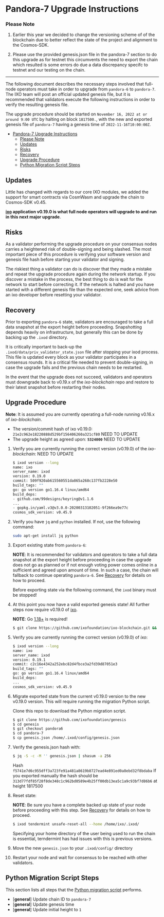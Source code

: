 # Pandora-7 Upgrade Instructions

### Please Note

1. Earlier this year we decided to change the versioning scheme of of the blockchain due to better reflect the state of the project and alignment to the Cosmos-SDK. 

2. Please use the provided genesis.json file in the pandora-7 section to do this upgrade as for testnet this circumvents the need to export the chain which resulted is some errors do due a data discrepancy specifc to testnet and our testing on the chain.

---

The following document describes the necessary steps involved that full-node operators
must take in order to upgrade from `pandora-6` to `pandora-7`. The IXO team
will post an official updated genesis file, but it is recommended that validators
execute the following instructions in order to verify the resulting genesis file.

The upgrade procedure should be started on `November 16, 2022 at or around 9:00 UTC` by halting on block `1817500.`, with the new and exported genesis file of `pandora-7` having a genesis time of `2022-11-16T10:00:00Z`.

- [Pandora-7 Upgrade Instructions](#pandora-7-upgrade-instructions)
    - [Please Note](#please-note)
  - [Updates](#updates)
  - [Risks](#risks)
  - [Recovery](#recovery)
  - [Upgrade Procedure](#upgrade-procedure)
  - [Python Migration Script Steps](#python-migration-script-steps)

## Updates

Little has changed with regards to our core IXO modules, we added the support for smart contracts via CosmWasm and upgrade the chain to Cosmos-SDK v0.45.

__[ixo](https://github.com/ixofoundation/ixo-blockchain) application v0.19.0 is
what full node operators will upgrade to and run in this next major upgrade__.

## Risks

As a validator performing the upgrade procedure on your consensus nodes carries a heightened risk of
double-signing and being slashed. The most important piece of this procedure is verifying your
software version and genesis file hash before starting your validator and signing.

The riskiest thing a validator can do is discover that they made a mistake and repeat the upgrade
procedure again during the network startup. If you discover a mistake in the process, the best thing
to do is wait for the network to start before correcting it. If the network is halted and you have
started with a different genesis file than the expected one, seek advice from an ixo developer
before resetting your validator.

## Recovery

Prior to exporting `pandora-6` state, validators are encouraged to take a full data snapshot at the
export height before proceeding. Snapshotting depends heavily on infrastructure, but generally this
can be done by backing up the `.ixod` directory.

It is critically important to back-up the `.ixod/data/priv_validator_state.json` file after stopping your ixod process. This file is updated every block as your validator participates in a consensus rounds. It is a critical file needed to prevent double-signing, in case the upgrade fails and the previous chain needs to be restarted.

In the event that the upgrade does not succeed, validators and operators must downgrade back to
v0.19.x of the _ixo-blockchain_ repo and restore to their latest snapshot before restarting their nodes.

## Upgrade Procedure

__Note__: It is assumed you are currently operating a full-node running v0.16.x of _ixo-blockchain_.

- The version/commit hash of ixo v0.19.0: `21e2c962e18220888d529bf156406260a321cf80` NEED TO UPDATE
- The upgrade height as agreed upon: **`5324000`** NEED TO UPDATE


1. Verify you are currently running the correct version (v0.19.0) of the _ixo-blockchain_:
NEED TO UPDATE
   ```bash
   $ ixod version --long
   name: ixo
   server_name: ixod
   version: 0.19.0
   commit: 509f920ab615560551da865a268c137fb2228e50
   build_tags: ""
   go: go version go1.16.4 linux/amd64
   build_deps:
   - github.com/99designs/keyring@v1.1.6
   ...
   - gopkg.in/yaml.v3@v3.0.0-20200313102051-9f266ea9e77c
   cosmos_sdk_version: v0.45.9
   ```

1. Verify you have `jq` and `python` installed. If not, use the following command:

   ```bash
   sudo apt-get install jq python
   ```
   
1. Export existing state from `pandora-6`:

   **NOTE**: It is recommended for validators and operators to take a full data snapshot at the export
   height before proceeding in case the upgrade does not go as planned or if not enough voting power
   comes online in a sufficient and agreed upon amount of time. In such a case, the chain will fallback
   to continue operating `pandora-6`. See [Recovery](#recovery) for details on how to proceed.

   Before exporting state via the following command, the `ixod` binary must be stopped!

1. At this point you now have a valid exported genesis state! All further steps now require
v0.19.0 of [ixo](https://github.com/ixofoundation/ixo-blockchain).

   **NOTE**: Go [1.18+](https://golang.org/dl/) is required!

   ```bash
   $ git clone https://github.com/ixofoundation/ixo-blockchain.git && cd ixo-blockchain && git checkout v0.19.0; make install
   ```

1. Verify you are currently running the correct version (v0.19.0) of _ixo_:

   ```bash
   $ ixod version --long
   name: ixo
   server_name: ixod
   version: 0.19.1
   commit: c2c16e4342a252ebc82d4fbce3a2fd39d87051e3
   build_tags: ""
   go: go version go1.16.4 linux/amd64
   build_deps:
   ...
   cosmos_sdk_version: v0.45.9
   ```

1. Migrate exported state from the current v0.19.0 version to the new v0.19.0 version. This will require running the migration Python script.
   
   Clone this repo to download the Python migration script.
   
   ```bash
   $ git clone https://github.com/ixofoundation/genesis
   $ cd genesis
   $ git checkout pandora6
   $ cd pandora-7
   $ cp genesis.json /home/.ixod/config/genesis.json
   ```
1. Verify the genesis.json hash with:
   ```bash
   $ jq -S -c -M '' genesis.json | shasum -a 256
   ```
   Hash ``` f5741e7d6c955dff3a723fe91a481a8619b8727ead4e891ed0a8ebd32f8bdaba ```
   If you exported manually the hash should be ```313d77fdf85f28f8de348c1c962bd0589e4b25ff00db13ea5c1a9c93bf7d86b6``` at height 1817500 
1. Reset state:

   **NOTE**: Be sure you have a complete backed up state of your node before proceeding with this step.
   See [Recovery](#recovery) for details on how to proceed.
   ```bash
   $ ixod tendermint unsafe-reset-all --home /home/ixo/.ixod/
   ```
   Specifying your home directory of the user being used to run the chain is essential, terndermint has had issues with this is previous versions.  

1. Move the new `genesis.json` to your `.ixod/config/` directory

1. Restart your node and wait for consensus to be reached with other validators.

## Python Migration Script Steps

This section lists all steps that the [Python migration script](./scripts/migrate_export_from_v0.19.0_to_v0.19.0.py) performs.

- [**general**] Update chain ID to `pandora-7`
- [**general**] Update genesis time
- [**general**] Update initial height to `1`
